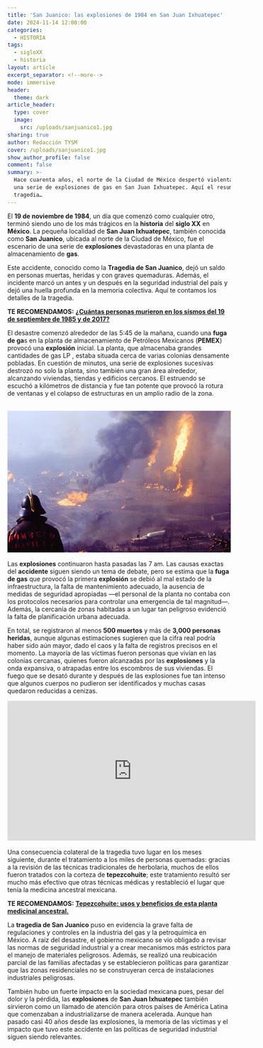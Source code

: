 ```yaml
---
title: 'San Juanico: las explosiones de 1984 en San Juan Ixhuatepec'
date: 2024-11-14 12:00:00
categories:
  - HISTORIA
tags:
  - sigloXX
  - historia
layout: article
excerpt_separator: <!--more-->
mode: immersive
header:
  theme: dark
article_header:
  type: cover
  image:
    src: /uploads/sanjuanico1.jpg
sharing: true
author: Redacción TYSM
cover: /uploads/sanjuanico1.jpg
show_author_profile: false
comment: false
summary: >-
  Hace cuarenta años, el norte de la Ciudad de México despertó violentamente por
  una serie de explosiones de gas en San Juan Ixhuatepec. Aquí el resumen de la
  tragedia…
---
```

El **19 de noviembre de 1984**, un día que comenzó como cualquier otro, terminó siendo uno de los más trágicos en la **historia** del **siglo XX** en **México**. La pequeña localidad de **San Juan Ixhuatepec**, también conocida como **San Juanico**, ubicada al norte de la Ciudad de México, fue el escenario de una serie de **explosiones** devastadoras en una planta de almacenamiento de **gas**.

Este accidente, conocido como la **Tragedia de San Juanico**, dejó un saldo en personas muertas, heridas y con graves quemaduras. Además, el incidente marcó un antes y un después en la seguridad industrial del país y dejó una huella profunda en la memoria colectiva. Aquí te contamos los detalles de la tragedia.

**TE RECOMENDAMOS:** [**¿Cuántas personas murieron en los sismos del 19 de septiembre de 1985 y de 2017?**](https://blog.tonoysumariachi.com/historia/2024/09/18/cu%C3%A1ntas-personas-murieron-en-los-sismos-del-19-de-septiembre-de-1985-y-de-2017.html)

El desastre comenzó alrededor de las 5:45 de la mañana, cuando una **fuga de ga**s en la planta de almacenamiento de Petróleos Mexicanos (**PEMEX**) provocó una **explosión** inicial. La planta, que almacenaba grandes cantidades de gas LP , estaba situada cerca de varias colonias densamente pobladas. En cuestión de minutos, una serie de explosiones sucesivas destrozó no solo la planta, sino también una gran área alrededor, alcanzando viviendas, tiendas y edificios cercanos. El estruendo se escuchó a kilómetros de distancia y fue tan potente que provocó la rotura de ventanas y el colapso de estructuras en un amplio radio de la zona.

&nbsp;![](/uploads/project-details-5.jpg)

Las **explosiones** continuaron hasta pasadas las 7 am. Las causas exactas del **accidente** siguen siendo un tema de debate, pero se estima que la **fuga de gas** que provocó la primera **explosión** se debió al mal estado de la infraestructura, la falta de mantenimiento adecuado, la ausencia de medidas de seguridad apropiadas —el personal de la planta no contaba con los protocolos necesarios para controlar una emergencia de tal magnitud—. Además, la cercanía de zonas habitadas a un lugar tan peligroso evidenció la falta de planificación urbana adecuada.

En total, se registraron al menos **500 muertos** y más de **3,000 personas heridas**, aunque algunas estimaciones sugieren que la cifra real podría haber sido aún mayor, dado el caos y la falta de registros precisos en el momento. La mayoría de las víctimas fueron personas que vivían en las colonias cercanas, quienes fueron alcanzadas por las **explosiones** y la onda expansiva, o atrapadas entre los escombros de sus viviendas. El fuego que se desató durante y después de las explosiones fue tan intenso que algunos cuerpos no pudieron ser identificados y muchas casas quedaron reducidas a cenizas.

<iframe width="560" height="315" src="https://www.youtube.com/embed/-LBSto7iQFU?si=bZMpyDW9zM9-7n11" title="YouTube video player" frameborder="0" allow="accelerometer; autoplay; clipboard-write; encrypted-media; gyroscope; picture-in-picture; web-share" referrerpolicy="strict-origin-when-cross-origin" allowfullscreen></iframe>

Una consecuencia colateral de la tragedia tuvo lugar en los meses siguiente, durante el tratamiento a los miles de personas quemadas: gracias a la revisión de las técnicas tradicionales de herbolaria, muchos de ellos fueron tratados con la corteza de **tepezcohuite**; este tratamiento resultó ser mucho más efectivo que otras técnicas médicas y restableció el lugar que tenía la medicina ancestral mexicana.

**TE RECOMENDAMOS:** [**Tepezcohuite: usos y beneficios de esta planta medicinal ancestral.**](https://blog.tonoysumariachi.com/mexicanisimos/2022/08/17/tepezcohuite-usos-y-beneficios-de-esta-planta-medicinal-ancestral.html)

La **tragedia de San Juanico** puso en evidencia la grave falta de regulaciones y controles en la industria del gas y la petroquímica en México. A raíz del desastre, el gobierno mexicano se vio obligado a revisar las normas de seguridad industrial y a crear mecanismos más estrictos para el manejo de materiales peligrosos. Además, se realizó una reubicación parcial de las familias afectadas y se establecieron políticas para garantizar que las zonas residenciales no se construyeran cerca de instalaciones industriales peligrosas.

También hubo un fuerte impacto en la sociedad mexicana pues, pesar del dolor y la pérdida, las **explosiones** de **San Juan Ixhuatepec** también sirvieron como un llamado de atención para otros países de América Latina que comenzaban a industrializarse de manera acelerada. Aunque han pasado casi 40 años desde las explosiones, la memoria de las víctimas y el impacto que tuvo este accidente en las políticas de seguridad industrial siguen siendo relevantes.